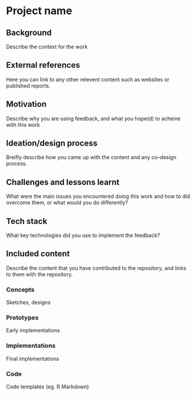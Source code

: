 # Project name

## Background

Describe the context for the work

## External references

Here you can link to any other relevent content such as websites or published reports.

## Motivation

Describe why you are using feedback, and what you hope(d) to acheive with this work

## Ideation/design process

Breifly describe how you came up with the content and any co-design process.

## Challenges and lessons learnt

What were the main issues you encountered doing this work and how to did overcome them, or what would you do differently?

## Tech stack

What key technologies did you use to implement the feedback?

## Included content

Describe the content that you have contributed to the repository, and links to them with the repository.

### Concepts

Sketches, designs

### Prototypes

Early implementations

### Implementations

Final implementations

### Code

Code templates (eg. R Markdown)